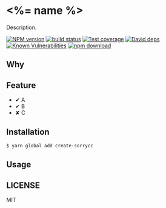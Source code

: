 # <%= name %>

Description.

[![NPM version][npm-image]][npm-url]
[![build status][travis-image]][travis-url]
[![Test coverage][codecov-image]][codecov-url]
[![David deps][david-image]][david-url]
[![Known Vulnerabilities][snyk-image]][snyk-url]
[![npm download][download-image]][download-url]

[npm-image]: https://img.shields.io/npm/v/create-sorrycc.svg?style=flat-square
[npm-url]: https://npmjs.org/package/create-sorrycc
[travis-image]: https://img.shields.io/travis/sorrycc/create-sorrycc.svg?style=flat-square
[travis-url]: https://travis-ci.org/sorrycc/create-sorrycc
[codecov-image]: https://codecov.io/gh/sorrycc/create-sorrycc/branch/master/graph/badge.svg
[codecov-url]: https://codecov.io/gh/sorrycc/create-sorrycc
[david-image]: https://img.shields.io/david/sorrycc/create-sorrycc.svg?style=flat-square
[david-url]: https://david-dm.org/sorrycc/create-sorrycc
[snyk-image]: https://snyk.io/test/npm/create-sorrycc/badge.svg?style=flat-square
[snyk-url]: https://snyk.io/test/npm/create-sorrycc
[download-image]: https://img.shields.io/npm/dm/create-sorrycc.svg?style=flat-square
[download-url]: https://npmjs.org/package/create-sorrycc

## Why

## Feature

* ✔︎ A
* ✔︎ B
* ✘︎ C

## Installation

```bash
$ yarn global add create-sorrycc
```

## Usage

## LICENSE

MIT
